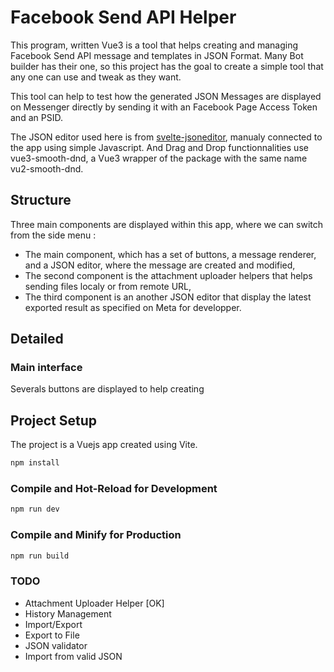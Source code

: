 # Facebook Send API Helper

This program, written Vue3 is a tool that helps creating and managing Facebook Send API message and templates in JSON Format. Many Bot builder has their one, so this project has the goal to create a simple tool that any one can use and tweak as they want.

This tool can help to test how the generated JSON Messages are displayed on Messenger directly by sending it with an Facebook Page Access Token and an PSID.

The JSON editor used here is from [svelte-jsoneditor](https://github.com/josdejong/svelte-jsoneditor), manualy connected to the app using simple Javascript. And Drag and Drop functionnalities use vue3-smooth-dnd, a Vue3 wrapper of the package with the same name vu2-smooth-dnd.

## Structure

Three main components are displayed within this app, where we can switch from the side menu :
- The main component, which has a set of buttons, a message renderer, and a JSON editor, where the message are created and modified,
- The second component is the attachment uploader helpers that helps sending files localy or from remote URL,
- The third component is an another JSON editor that display the latest exported result as specified on Meta for developper.

## Detailed
### Main interface
Severals buttons are displayed to help creating 

## Project Setup
The project is a Vuejs app created using Vite.

```sh
npm install
```

### Compile and Hot-Reload for Development

```sh
npm run dev
```

### Compile and Minify for Production

```sh
npm run build
```

### TODO
- Attachment Uploader Helper [OK]
- History Management 
- Import/Export
- Export to File
- JSON validator
- Import from valid JSON
